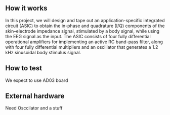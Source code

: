 <!---

This file is used to generate your project datasheet. Please fill in the information below and delete any unused
sections.

You can also include images in this folder and reference them in the markdown. Each image must be less than
512 kb in size, and the combined size of all images must be less than 1 MB.
-->

## How it works

In this project, we will design and tape out an application-specific integrated circuit (ASIC) to obtain the in-phase and quadrature (I/Q) components of the skin–electrode impedance signal, stimulated by a body signal, while using the EEG signal as the input. The ASIC consists of four fully differential operational amplifiers for implementing an active RC band-pass filter, along with four fully differential multipliers and an oscillator that generates a 1.2 kHz sinusoidal body stimulus signal.

## How to test

We expect to use AD03 board

## External hardware

Need Osccilator and a stuff